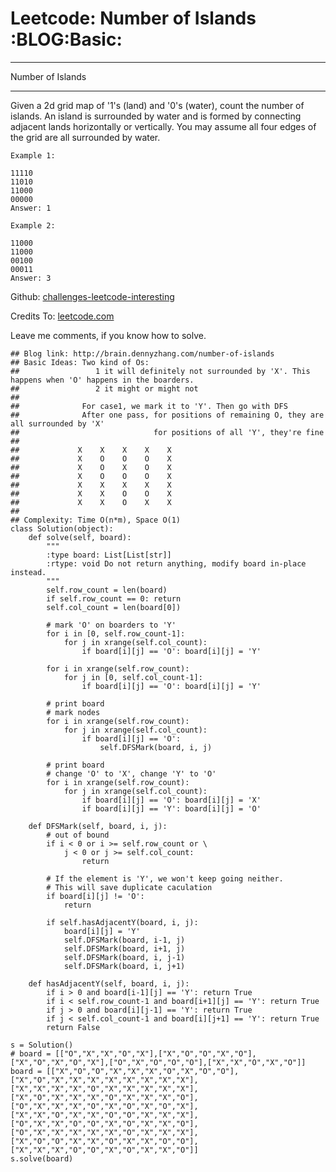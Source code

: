 # Leetcode: Number of Islands     :BLOG:Basic:


---

Number of Islands  

---

Given a 2d grid map of '1's (land) and '0's (water), count the number of islands. An island is surrounded by water and is formed by connecting adjacent lands horizontally or vertically. You may assume all four edges of the grid are all surrounded by water.  

    Example 1:
    
    11110
    11010
    11000
    00000
    Answer: 1

    Example 2:
    
    11000
    11000
    00100
    00011
    Answer: 3

Github: [challenges-leetcode-interesting](https://github.com/DennyZhang/challenges-leetcode-interesting/tree/master/number-of-islands)  

Credits To: [leetcode.com](https://leetcode.com/problems/number-of-islands/description/)  

Leave me comments, if you know how to solve.  

    ## Blog link: http://brain.dennyzhang.com/number-of-islands
    ## Basic Ideas: Two kind of Os: 
    ##                 1 it will definitely not surrounded by 'X'. This happens when 'O' happens in the boarders.
    ##                 2 it might or might not
    ##
    ##              For case1, we mark it to 'Y'. Then go with DFS
    ##              After one pass, for positions of remaining O, they are all surrounded by 'X'
    ##                              for positions of all 'Y', they're fine
    ##
    ##             X    X    X    X    X
    ##             X    O    O    O    X
    ##             X    O    X    O    X
    ##             X    O    O    O    X
    ##             X    X    X    X    X
    ##             X    X    O    O    X
    ##             X    X    O    X    X
    ##
    ## Complexity: Time O(n*m), Space O(1)
    class Solution(object):
        def solve(self, board):
            """
            :type board: List[List[str]]
            :rtype: void Do not return anything, modify board in-place instead.
            """
            self.row_count = len(board)
            if self.row_count == 0: return
            self.col_count = len(board[0])
    
            # mark 'O' on boarders to 'Y'
            for i in [0, self.row_count-1]:
                for j in xrange(self.col_count):
                    if board[i][j] == 'O': board[i][j] = 'Y'
    
            for i in xrange(self.row_count):
                for j in [0, self.col_count-1]:
                    if board[i][j] == 'O': board[i][j] = 'Y'
    
            # print board
            # mark nodes
            for i in xrange(self.row_count):
                for j in xrange(self.col_count):
                    if board[i][j] == 'O':
                        self.DFSMark(board, i, j)
    
            # print board
            # change 'O' to 'X', change 'Y' to 'O'
            for i in xrange(self.row_count):
                for j in xrange(self.col_count):
                    if board[i][j] == 'O': board[i][j] = 'X'
                    if board[i][j] == 'Y': board[i][j] = 'O'
    
        def DFSMark(self, board, i, j):
            # out of bound
            if i < 0 or i >= self.row_count or \
                j < 0 or j >= self.col_count:
                    return
    
            # If the element is 'Y', we won't keep going neither.
            # This will save duplicate caculation
            if board[i][j] != 'O':
                return
    
            if self.hasAdjacentY(board, i, j):
                board[i][j] = 'Y'
                self.DFSMark(board, i-1, j)
                self.DFSMark(board, i+1, j)
                self.DFSMark(board, i, j-1)
                self.DFSMark(board, i, j+1)
    
        def hasAdjacentY(self, board, i, j):
            if i > 0 and board[i-1][j] == 'Y': return True
            if i < self.row_count-1 and board[i+1][j] == 'Y': return True
            if j > 0 and board[i][j-1] == 'Y': return True
            if j < self.col_count-1 and board[i][j+1] == 'Y': return True
            return False        
    
    s = Solution()
    # board = [["O","X","X","O","X"],["X","O","O","X","O"],["X","O","X","O","X"],["O","X","O","O","O"],["X","X","O","X","O"]]
    board = [["X","O","O","X","X","X","O","X","O","O"],["X","O","X","X","X","X","X","X","X","X"],["X","X","X","X","O","X","X","X","X","X"],["X","O","X","X","X","O","X","X","X","O"],["O","X","X","X","O","X","O","X","O","X"],["X","X","O","X","X","O","O","X","X","X"],["O","X","X","O","O","X","O","X","X","O"],["O","X","X","X","X","X","O","X","X","X"],["X","O","O","X","X","O","X","X","O","O"],["X","X","X","O","O","X","O","X","X","O"]]
    s.solve(board)